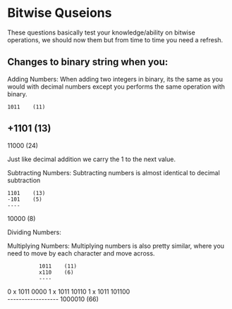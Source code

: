 # Bitwise Quseions

These questions basically test your knowledge/ability on bitwise operations, we should now them but from time to time you need a refresh.

## Changes to binary string when you:

Adding Numbers:
When adding two integers in binary, its the same as you would with decimal numbers except you performs the same operation with binary.

    1011    (11)
   +1101    (13)
   ------------
   11000    (24)

Just like decimal addition we carry the 1 to the next value.

Subtracting Numbers:
Subtracting numbers is almost identical to decimal subtraction

    1101    (13)
    -101    (5)
    ----
   10000    (8)

Dividing Numbers:

Multiplying Numbers:
Multiplying numbers is also pretty similar, where you need to move by each character and move across.

              1011    (11)
              x110    (6)
              ----  
 0 x 1011     0000
 1 x 1011    10110
 1 x 1011   101100        
        ------------------
           1000010     (66)      